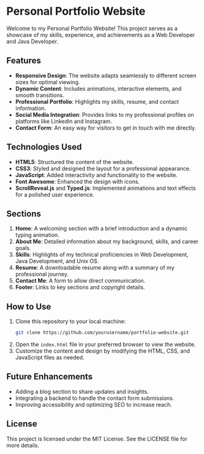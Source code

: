 # Personal Portfolio Website

Welcome to my Personal Portfolio Website! This project serves as a showcase of my skills, experience, and achievements as a Web Developer and Java Developer.

## Features

- **Responsive Design**: The website adapts seamlessly to different screen sizes for optimal viewing.
- **Dynamic Content**: Includes animations, interactive elements, and smooth transitions.
- **Professional Portfolio**: Highlights my skills, resume, and contact information.
- **Social Media Integration**: Provides links to my professional profiles on platforms like LinkedIn and Instagram.
- **Contact Form**: An easy way for visitors to get in touch with me directly.

## Technologies Used

- **HTML5**: Structured the content of the website.
- **CSS3**: Styled and designed the layout for a professional appearance.
- **JavaScript**: Added interactivity and functionality to the website.
- **Font Awesome**: Enhanced the design with icons.
- **ScrollReveal.js** and **Typed.js**: Implemented animations and text effects for a polished user experience.

## Sections

1. **Home**: A welcoming section with a brief introduction and a dynamic typing animation.
2. **About Me**: Detailed information about my background, skills, and career goals.
3. **Skills**: Highlights of my technical proficiencies in Web Development, Java Development, and Unix OS.
4. **Resume**: A downloadable resume along with a summary of my professional journey.
5. **Contact Me**: A form to allow direct communication.
6. **Footer**: Links to key sections and copyright details.

## How to Use

1. Clone this repository to your local machine:
   ```bash
   git clone https://github.com/yourusername/portfolio-website.git
   ```
2. Open the `index.html` file in your preferred browser to view the website.
3. Customize the content and design by modifying the HTML, CSS, and JavaScript files as needed.


## Future Enhancements

- Adding a blog section to share updates and insights.
- Integrating a backend to handle the contact form submissions.
- Improving accessibility and optimizing SEO to increase reach.


## License

This project is licensed under the MIT License. See the LICENSE file for more details.

